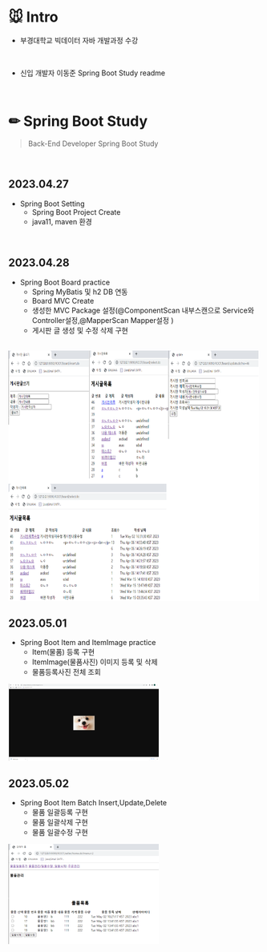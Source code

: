 # 🐭 Intro
 - 부경대학교 빅데이터 자바 개발과정 수강
 <br/>
 
 - 신입 개발자 이동준 Spring Boot Study readme 
 <br/>
 
# ✏ Spring Boot Study
> Back-End Developer Spring Boot Study
<br/>

## 2023.04.27
 - Spring Boot Setting
    - Spring Boot Project Create
    - java11, maven 환경
    
 <br/>
 
## 2023.04.28
 - Spring Boot Board practice
    - Spring MyBatis 및 h2 DB 연동
    - Board MVC Create
    - 생성한 MVC Package 설정(@ComponentScan 내부스캔으로 Service와 Controller설정,@MapperScan Mapper설정 )
    - 게시판 글 생성 및 수정 삭제 구현
<br/>
<img src="https://raw.githubusercontent.com/ldj8196/boot_20230427/main/src/main/studyimage/boardimage.png" width="500" height="500">

<br/>

## 2023.05.01
  - Spring Boot Item and ItemImage practice
    - Item(물품) 등록 구현
    - ItemImage(물품사진) 이미지 등록 및 삭제
    - 물품등록사진 전체 조회

<img src="https://raw.githubusercontent.com/ldj8196/boot_20230427/main/src/main/studyimage/imageone.png" width="300">
<br/>

## 2023.05.02
  - Spring Boot Item Batch Insert,Update,Delete
    - 물품 일괄등록 구현
    - 물품 일괄삭제 구현
    - 물품 일괄수정 구현
<img src="https://raw.githubusercontent.com/ldj8196/boot_20230427/main/src/main/studyimage/itembatch.png" width="300">
<br/>
